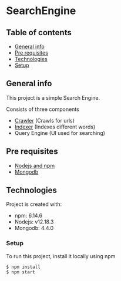 # SearchEngine

## Table of contents
* [General info](#general-info)
* [Pre requisites](#pre-requisites)
* [Technologies](#technologies)
* [Setup](#setup)

## General info
This project is a simple Search Engine.

Consists of three components
* <a href="https://www.contentkingapp.com/academy/control-crawl-indexing/#how-does-crawling-work">Crawler</a> (Crawls for urls)
* <a href="https://www.contentkingapp.com/academy/control-crawl-indexing/#how-does-indexing-work">Indexer</a> (Indexes different words)
* Query Engine (UI used for searching)

## Pre requisites
* <a href="https://phoenixnap.com/kb/install-node-js-npm-on-windows">Nodejs and npm</a>
* <a href="https://docs.mongodb.com/manual/installation/">Mongodb</a>

## Technologies
Project is created with:
* npm: 6.14.6
* Nodejs: v12.18.3
* Mongodb: 4.4.0

### Setup
To run this project, install it locally using npm
```
$ npm install
$ npm start
```
